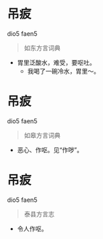 # 吊㽹
dio5 faen5
> 如东方言词典
- 胃里泛酸水，难受，要呕吐。
  - 我喝了一碗冷水，胃里～。

# 吊㽹
dio5 faen5
> 如皋方言词典
- 恶心、作呕。见“作哕”。

# 吊㽹
dio5 faen5
> 泰县方言志
- 令人作呕。
